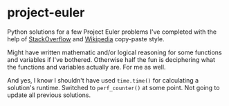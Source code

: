 # project-euler

Python solutions for a few Project Euler problems I've completed with the help of [StackOverflow](https://stackoverflow.com/) and [Wikipedia](https://en.wikipedia.org/wiki/Main_Page) copy-paste style.

Might have written mathematic and/or logical reasoning for some functions and variables if I've bothered. Otherwise half the fun is deciphering what the functions and variables actually are. For me as well.

And yes, I know I shouldn't have used <code>time.time()</code> for calculating a solution's runtime. Switched to <code>perf_counter()</code> at some point. Not going to update all previous solutions.
